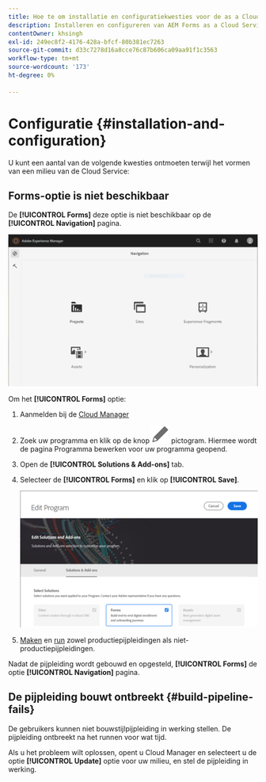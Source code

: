 ```yaml
---
title: Hoe te om installatie en configuratiekwesties voor de as a Cloud Service milieu van AEM Forms problemen op te lossen?
description: Installeren en configureren van AEM Forms as a Cloud Service omgeving oplossen.
contentOwner: khsingh
exl-id: 249ec8f2-4176-428a-bfcf-80b381ec7263
source-git-commit: d33c7278d16a8cce76c87b606ca09aa91f1c3563
workflow-type: tm+mt
source-wordcount: '173'
ht-degree: 0%

---
```


# Configuratie {#installation-and-configuration}

U kunt een aantal van de volgende kwesties ontmoeten terwijl het vormen van een milieu van de Cloud Service:

## Forms-optie is niet beschikbaar

De **[!UICONTROL Forms]** deze optie is niet beschikbaar op de **[!UICONTROL Navigation]** pagina.

![Forms-optie is niet beschikbaar](assets/installation-configuration-forms-option-unavailable-troubleshooting.png)

Om het **[!UICONTROL Forms]** optie:

1. Aanmelden bij de [Cloud Manager](https://experience.adobe.com/)
1. Zoek uw programma en klik op de knop ![Forms-optie is niet beschikbaar](assets/Smock_Edit_18_N.svg) pictogram. Hiermee wordt de pagina Programma bewerken voor uw programma geopend.
1. Open de **[!UICONTROL Solutions & Add-ons]** tab.
1. Selecteer de **[!UICONTROL Forms]** en klik op **[!UICONTROL Save]**.

   ![Selecteer de optie Forms](assets/installation-configuration-select-forms-option.png)
1. [Maken](https://experienceleague.adobe.com/docs/experience-manager-cloud-manager/using/how-to-use/configuring-pipeline.html?lang=en#how-to-use) en [run](https://experienceleague.adobe.com/docs/experience-manager-cloud-manager/using/how-to-use/deploying-code.html) zowel productiepijpleidingen als niet-productiepijpleidingen.

Nadat de pijpleiding wordt gebouwd en opgesteld, **[!UICONTROL Forms]** de optie **[!UICONTROL Navigation]** pagina.

<!--  
## Environment creation fails {#environment-creation-fails}

Users are unable to create an [!DNL AEM Forms] as a Cloud Service environment. The environment creation fails after running for some time.

A missing profile can lead to environment creation failure. Check that the profile exists in Admin Console. If the profile does not exist, perform the following steps to create the profile:

1. Log in to [Admin Console](https://adminconsole.adobe.com/). Use Adobe ID of administrator provisioned to use Automated Forms Conversion Service to login. Do not any other ID or Federated ID to login.
1. Click the **[!UICONTROL Automated Forms Conversion Service]** option.
1. Click **[!UICONTROL New Profile]** in the Products tab.
1. Specify Name, Display Name, and Description for the profile. Click **[!UICONTROL Done]**. A profile is created.

If the profile exists and issues still persist, contact Adobe Support. -->

## De pijpleiding bouwt ontbreekt {#build-pipeline-fails}

De gebruikers kunnen niet bouwstijlpijpleiding in werking stellen. De pijpleiding ontbreekt na het runnen voor wat tijd.

Als u het probleem wilt oplossen, opent u Cloud Manager en selecteert u de optie **[!UICONTROL Update]** optie voor uw milieu, en stel de pijpleiding in werking.
